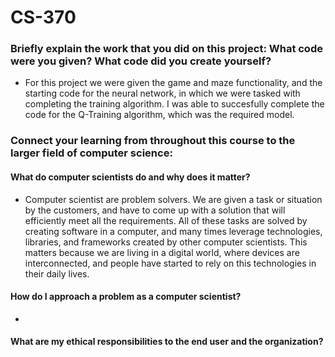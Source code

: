 # CS-370


### Briefly explain the work that you did on this project: What code were you given? What code did you create yourself?
- For this project we were given the game and maze functionality, and the starting code for the neural network, in which we were tasked
with completing the training algorithm. I was able to succesfully complete the code for the Q-Training algorithm, which was the required
model.
### Connect your learning from throughout this course to the larger field of computer science:

  #### What do computer scientists do and why does it matter?
  - Computer scientist are problem solvers. We are given a task or situation by the customers, and have to come up with a solution that
  will efficiently meet all the requirements. All of these tasks are solved by creating software in a computer, and many times leverage
  technologies, libraries, and frameworks created by other computer scientists. This matters because we are living in a digital world,
  where devices are interconnected, and people have started to rely on this technologies in their daily lives.
  
  #### How do I approach a problem as a computer scientist?
  - 

  #### What are my ethical responsibilities to the end user and the organization?
